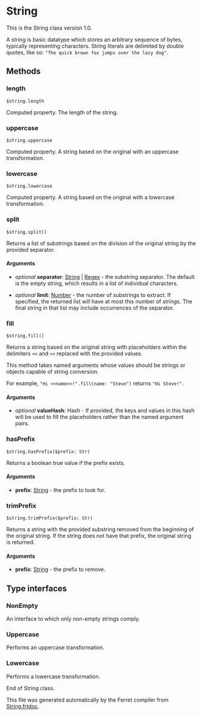 # String

This is the String class version 1.0.

A string is basic datatype which stores an arbitrary sequence of bytes,
typically representing characters. String literals are delimited by
double quotes, like so: `"The quick brown fox jumps over the lazy dog"`.



## Methods

### length

```
$string.length
```

Computed property. The length of the string.



### uppercase

```
$string.uppercase
```

Computed property. A string based on the original with an uppercase transformation.



### lowercase

```
$string.lowercase
```

Computed property. A string based on the original with a lowercase transformation.



### split

```
$string.split()
```

Returns a list of substrings based on the division of the original
string by the provided separator.


#### Arguments

* *optional* __separator__: [String](/doc/std/String.md) | [Regex](/doc/std/Regex.md) - the substring separator. The default is the empty string, which results
in a list of individual characters.

* *optional* __limit__: [Number](/doc/std/Number.md) - the number of substrings to extract.
If specified, the returned list will have at most this number
of strings. The final string in that list may include occurrences
of the separator.



### fill

```
$string.fill()
```

Returns a string based on the original string with placeholders within
the delimiters `<<` and `>>` replaced with the provided values.

This method takes named arguments whose values should be strings or
objects capable of string conversion.

For example, `"Hi <<name>>!".fill(name: "Steve")` returns `"Hi Steve!"`.


#### Arguments

* *optional* __valueHash__: Hash - If provided, the keys and values in this hash will be used to
fill the placeholders rather than the named argument pairs.



### hasPrefix

```
$string.hasPrefix($prefix: Str)
```

Returns a boolean true value if the prefix exists.


#### Arguments

* __prefix__: [String](/doc/std/String.md) - the prefix to look for.



### trimPrefix

```
$string.trimPrefix($prefix: Str)
```

Returns a string with the provided substring removed from the
beginning of the original string. If the string does not
have that prefix, the original string is returned.


#### Arguments

* __prefix__: [String](/doc/std/String.md) - the prefix to remove.




## Type interfaces

### NonEmpty

An interface to which only non-empty strings comply.




### Uppercase

Performs an uppercase transformation.




### Lowercase

Performs a lowercase transformation.


End of String class.

This file was generated automatically by the Ferret compiler from
[String.frtdoc](../String.frtdoc).
